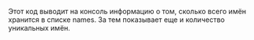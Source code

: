 Этот код выводит на консоль информацию о том, сколько всего имён хранится в списке names. За тем показывает еще и количество уникальных имён.
